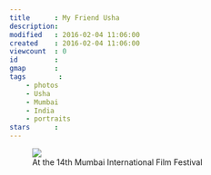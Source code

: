 ```yaml
---
title      : My Friend Usha
description:
modified   : 2016-02-04 11:06:00
created    : 2016-02-04 11:06:00
viewcount  : 0
id         :
gmap       :
tags        :
    - photos
    - Usha
    - Mumbai
    - India
    - portraits
stars      :
---
```


<figure>
    <img src="IMG_4446.jpg">
    <figcaption>At the 14th Mumbai International Film Festival</figcaption>
</figure>
